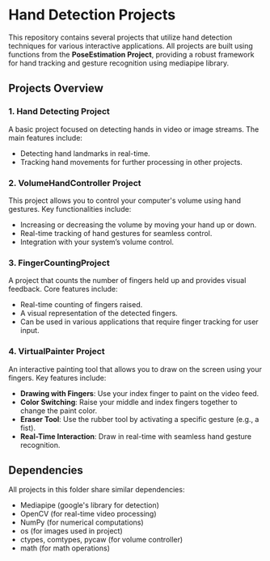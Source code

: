 # Hand Detection Projects

This repository contains several projects that utilize hand detection techniques for various interactive applications. All projects are built using functions from the **PoseEstimation Project**, providing a robust framework for hand tracking and gesture recognition using mediapipe library.

## Projects Overview

### 1. Hand Detecting Project
A basic project focused on detecting hands in video or image streams. The main features include:

- Detecting hand landmarks in real-time.
- Tracking hand movements for further processing in other projects.

### 2. VolumeHandController Project
This project allows you to control your computer's volume using hand gestures. Key functionalities include:

- Increasing or decreasing the volume by moving your hand up or down.
- Real-time tracking of hand gestures for seamless control.
- Integration with your system’s volume control.

### 3. FingerCountingProject
A project that counts the number of fingers held up and provides visual feedback. Core features include:

- Real-time counting of fingers raised.
- A visual representation of the detected fingers.
- Can be used in various applications that require finger tracking for user input.

### 4. VirtualPainter Project
An interactive painting tool that allows you to draw on the screen using your fingers. Key features include:

- **Drawing with Fingers**: Use your index finger to paint on the video feed.
- **Color Switching**: Raise your middle and index fingers together to change the paint color.
- **Eraser Tool**: Use the rubber tool by activating a specific gesture (e.g., a fist).
- **Real-Time Interaction**: Draw in real-time with seamless hand gesture recognition.

## Dependencies

All projects in this folder share similar dependencies:

- Mediapipe (google's library for detection)
- OpenCV (for real-time video processing)
- NumPy (for numerical computations)
- os (for images used in project)
- ctypes, comtypes, pycaw (for volume controller)
- math (for math operations)
